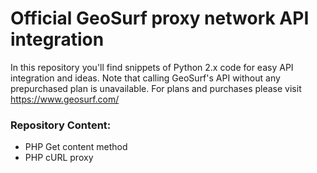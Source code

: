 # Official GeoSurf proxy network API integration
In this repository you'll find snippets of Python 2.x code for easy API integration and ideas. 
Note that calling GeoSurf's API without any prepurchased plan is unavailable. For plans and purchases please visit https://www.geosurf.com/
### Repository Content:
* PHP Get content method
* PHP cURL proxy
